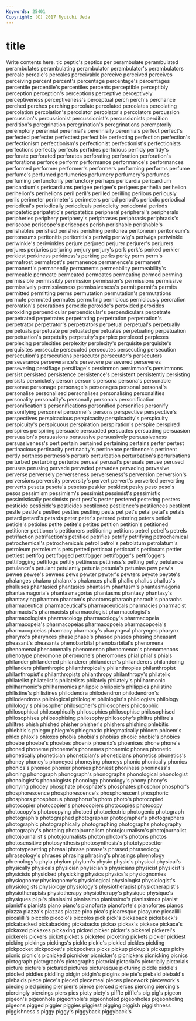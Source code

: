 ```yaml
---
Keywords: 25401 
Copyright: (C) 2017 Ryuichi Ueda
---
```


# title

Write contents here.
tic peptic's peptics per perambulate perambulated perambulates
perambulating perambulator perambulator's perambulators percale percale's percales perceivable perceive perceived
perceives perceiving percent percent's percentage percentage's percentages percentile percentile's percentiles
percents perceptible perceptibly perception perception's perceptions perceptive perceptively perceptiveness perceptiveness's
perceptual perch perch's perchance perched perches perching percolate percolated percolates
percolating percolation percolation's percolator percolator's percolators percussion percussion's percussionist percussionist's
percussionists perdition perdition's peregrination peregrination's peregrinations peremptorily peremptory perennial perennial's
perennially perennials perfect perfect's perfected perfecter perfectest perfectible perfecting perfection
perfection's perfectionism perfectionism's perfectionist perfectionist's perfectionists perfections perfectly perfects perfidies
perfidious perfidy perfidy's perforate perforated perforates perforating perforation perforation's perforations
perforce perform performance performance's performances performed performer performer's performers performing
performs perfume perfume's perfumed perfumeries perfumery perfumery's perfumes perfuming perfunctorily
perfunctory perhaps pericardia pericardium pericardium's pericardiums perigee perigee's perigees perihelia
perihelion perihelion's perihelions peril peril's perilled perilling perilous perilously perils
perimeter perimeter's perimeters period period's periodic periodical periodical's periodically periodicals
periodicity periodontal periods peripatetic peripatetic's peripatetics peripheral peripheral's peripherals peripheries
periphery periphery's periphrases periphrasis periphrasis's periscope periscope's periscopes perish perishable
perishable's perishables perished perishes perishing peritonea peritoneum peritoneum's peritoneums peritonitis
peritonitis's periwig periwig's periwigs periwinkle periwinkle's periwinkles perjure perjured perjurer
perjurer's perjurers perjures perjuries perjuring perjury perjury's perk perk's perked
perkier perkiest perkiness perkiness's perking perks perky perm perm's permafrost
permafrost's permanence permanence's permanent permanent's permanently permanents permeability permeability's permeable
permeate permeated permeates permeating permed perming permissible permissibly permission permission's
permissions permissive permissively permissiveness permissiveness's permit permit's permits permitted permitting
perms permutation permutation's permutations permute permuted permutes permuting pernicious perniciously
peroration peroration's perorations peroxide peroxide's peroxided peroxides peroxiding perpendicular perpendicular's
perpendiculars perpetrate perpetrated perpetrates perpetrating perpetration perpetration's perpetrator perpetrator's perpetrators
perpetual perpetual's perpetually perpetuals perpetuate perpetuated perpetuates perpetuating perpetuation perpetuation's
perpetuity perpetuity's perplex perplexed perplexes perplexing perplexities perplexity perplexity's perquisite
perquisite's perquisites persecute persecuted persecutes persecuting persecution persecution's persecutions persecutor
persecutor's persecutors perseverance perseverance's persevere persevered perseveres persevering persiflage persiflage's
persimmon persimmon's persimmons persist persisted persistence persistence's persistent persistently persisting
persists persnickety person person's persona persona's personable personae personage personage's
personages personal personal's personalise personalised personalises personalising personalities personality personality's
personally personals personification personification's personifications personified personifies personify personifying personnel
personnel's persons perspective perspective's perspectives perspicacious perspicacity perspicacity's perspicuity perspicuity's
perspicuous perspiration perspiration's perspire perspired perspires perspiring persuade persuaded persuades
persuading persuasion persuasion's persuasions persuasive persuasively persuasiveness persuasiveness's pert pertain
pertained pertaining pertains perter pertest pertinacious pertinacity pertinacity's pertinence pertinence's
pertinent pertly pertness pertness's perturb perturbation perturbation's perturbations perturbed perturbing
perturbs perusal perusal's perusals peruse perused peruses perusing pervade pervaded
pervades pervading pervasive perverse perversely perverseness perverseness's perversion perversion's perversions
perversity perversity's pervert pervert's perverted perverting perverts peseta peseta's pesetas
peskier peskiest pesky peso peso's pesos pessimism pessimism's pessimist pessimist's
pessimistic pessimistically pessimists pest pest's pester pestered pestering pesters pesticide
pesticide's pesticides pestilence pestilence's pestilences pestilent pestle pestle's pestled pestles
pestling pests pet pet's petal petal's petals petard petard's petards
peter peter's petered petering peters petiole petiole's petioles petite petite's
petites petition petition's petitioned petitioner petitioner's petitioners petitioning petitions petrel
petrel's petrels petrifaction petrifaction's petrified petrifies petrify petrifying petrochemical petrochemical's
petrochemicals petrol petrol's petrolatum petrolatum's petroleum petroleum's pets petted petticoat
petticoat's petticoats pettier pettiest pettifog pettifogged pettifogger pettifogger's pettifoggers pettifogging
pettifogs pettily pettiness pettiness's petting petty petulance petulance's petulant petulantly
petunia petunia's petunias pew pew's pewee pewee's pewees pews pewter
pewter's pewters peyote peyote's phalanges phalanx phalanx's phalanxes phalli phallic
phallus phallus's phalluses phantasied phantasies phantasm phantasm's phantasmagoria phantasmagoria's phantasmagorias
phantasms phantasy phantasy's phantasying phantom phantom's phantoms pharaoh pharaoh's pharaohs
pharmaceutical pharmaceutical's pharmaceuticals pharmacies pharmacist pharmacist's pharmacists pharmacologist pharmacologist's pharmacologists
pharmacology pharmacology's pharmacopeia pharmacopeia's pharmacopeias pharmacopoeia pharmacopoeia's pharmacopoeias pharmacy pharmacy's
pharyngeal pharynges pharynx pharynx's pharynxes phase phase's phased phases phasing
pheasant pheasant's pheasants phenobarbital phenobarbital's phenomena phenomenal phenomenally phenomenon phenomenon's
phenomenons phenotype pheromone pheromone's pheromones phial phial's phials philander philandered
philanderer philanderer's philanderers philandering philanders philanthropic philanthropically philanthropies philanthropist philanthropist's
philanthropists philanthropy philanthropy's philatelic philatelist philatelist's philatelists philately philately's philharmonic
philharmonic's philharmonics philippic philippic's philippics philistine philistine's philistines philodendra philodendron
philodendron's philodendrons philological philologist philologist's philologists philology philology's philosopher philosopher's
philosophers philosophic philosophical philosophically philosophies philosophise philosophised philosophises philosophising philosophy
philosophy's philtre philtre's philtres phish phished phisher phisher's phishers phishing
phlebitis phlebitis's phlegm phlegm's phlegmatic phlegmatically phloem phloem's phlox phlox's
phloxes phobia phobia's phobias phobic phobic's phobics phoebe phoebe's phoebes
phoenix phoenix's phoenixes phone phone's phoned phoneme phoneme's phonemes phonemic
phones phonetic phonetically phonetician phonetician's phoneticians phonetics phonetics's phoney phoney's
phoneyed phoneying phoneys phonic phonically phonics phonics's phonied phonier phonies
phoniest phoniness phoniness's phoning phonograph phonograph's phonographs phonological phonologist phonologist's
phonologists phonology phonology's phony phony's phonying phooey phosphate phosphate's phosphates
phosphor phosphor's phosphorescence phosphorescence's phosphorescent phosphoric phosphors phosphorus phosphorus's photo
photo's photocopied photocopier photocopier's photocopiers photocopies photocopy photocopy's photocopying photoed
photoelectric photogenic photograph photograph's photographed photographer photographer's photographers photographic photographically
photographing photographs photography photography's photoing photojournalism photojournalism's photojournalist photojournalist's photojournalists
photon photon's photons photos photosensitive photosynthesis photosynthesis's phototypesetter phototypesetting phrasal
phrase phrase's phrased phraseology phraseology's phrases phrasing phrasing's phrasings phrenology
phrenology's phyla phylum phylum's physic physic's physical physical's physically physicals
physician physician's physicians physicist physicist's physicists physicked physicking physics physics's
physiognomies physiognomy physiognomy's physiological physiologist physiologist's physiologists physiology physiology's physiotherapist
physiotherapist's physiotherapists physiotherapy physiotherapy's physique physique's physiques pi pi's pianissimi
pianissimo pianissimo's pianissimos pianist pianist's pianists piano piano's pianoforte pianoforte's
pianofortes pianos piazza piazza's piazzas piazze pica pica's picaresque picayune
piccalilli piccalilli's piccolo piccolo's piccolos pick pick's pickaback pickaback's pickabacked
pickabacking pickabacks pickax pickax's pickaxe pickaxe's pickaxed pickaxes pickaxing picked
picker picker's pickerel pickerel's pickerels pickers picket picket's picketed picketing
pickets pickier pickiest picking pickings pickings's pickle pickle's pickled pickles
pickling pickpocket pickpocket's pickpockets picks pickup pickup's pickups picky picnic
picnic's picnicked picnicker picnicker's picnickers picnicking picnics pictograph pictograph's pictographs
pictorial pictorial's pictorially pictorials picture picture's pictured pictures picturesque picturing
piddle piddle's piddled piddles piddling pidgin pidgin's pidgins pie pie's
piebald piebald's piebalds piece piece's pieced piecemeal pieces piecework piecework's
piecing pied pieing pier pier's pierce pierced pierces piercing piercing's
piercingly piercings piers pies piety piety's piffle piffle's pig pig's
pigeon pigeon's pigeonhole pigeonhole's pigeonholed pigeonholes pigeonholing pigeons pigged piggier
piggies piggiest pigging piggish piggishness piggishness's piggy piggy's piggyback piggyback's
